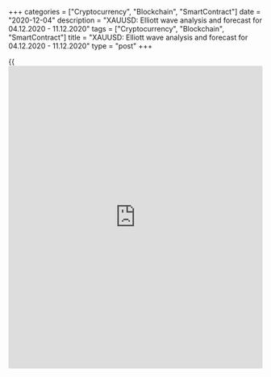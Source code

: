 +++
categories = ["Cryptocurrency", "Blockchain", "SmartContract"]
date = "2020-12-04"
description = "XAUUSD: Elliott wave analysis and forecast for 04.12.2020 - 11.12.2020"
tags = ["Cryptocurrency", "Blockchain", "SmartContract"]
title = "XAUUSD: Elliott wave analysis and forecast for 04.12.2020 - 11.12.2020"
type = "post"
+++

{{<iframe id="large-banner" src="https://www.bounty.group/#slide=25.0" width="100%" height="600" scrolling="no" style="border: 0px solid rgb(216, 221, 230); border-radius: 3px;">}}

2020-12-04

2020-12-04

XAUUSD: Elliott wave analysis and forecast for 04.12.2020 -
11.12.2020Alex Geuta

 **Main scenario:** consider short positions from corrections below the
level of 1900.15 with a target of 1718.57 – 1606.95.

 **Alternative scenario:** breakout and consolidation above the level of
1900.15 will allow the pair to continue rising to the levels of 1965.30
– 2014.94.

 **Analysis:** Daily time frame: presumably, the ascending third wave of
larger degree (3) formed, and a descending correction is now developing
as wave (4). The wave of smaller degree А of (4) appears to have formed
on the H4 time frame, and a local correction finished developing as wave
В of (4). H1 time frame: there is wave C of (4) developing, with wave
iii of С formed and ascending correction nearing completion as wave iv
of C inside. If the assumption is correct, the pair will continue
falling to the levels of 1718.57 – 1606.95. The level of 1900.15 is
critical in this scenario, as the breakout will enable the pair to
continue rising to the levels of 1965.30 – 2014.94.

* * *

[XAUUSD][1] current rate in the Forex market:

XAUUSD = 1 837.28

1-day change

-3.84 (-0.21%)

Open an account with a reliable broker and start earning money on an
easy-to-use platform in the global foreign exchange market.

[ Open account ][2]

## Price chart of XAUUSD in real time mode

The content of this article reflects the author’s opinion and does not
necessarily reflect the official position of LiteForex. The material
published on this page is provided for informational purposes only and
should not be considered as the provision of investment advice for the
purposes of Directive 2004/39/EC.

Rate this article:

{{value}}

( {{count}} {{title}} )

   1. my.lite.forex/trading/chart?symbol=XAUUSD&returnUrl=true
   2. my.liteforex.com/?category=analysts-opinions&slug=xauusd-elliott-wave-analysis-and-forecast-for-04122020-11122020&openPopup=%2Fregistration%2Fpopup